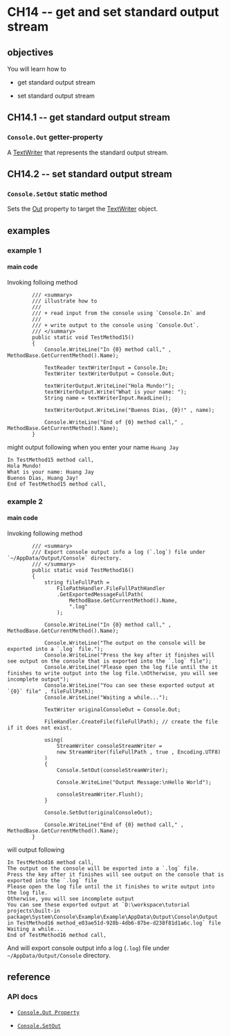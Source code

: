 # CH14 -- get and set standard output stream
## objectives
You will learn how to

+ get standard output stream

+ set standard output stream

## CH14.1 -- get standard output stream
### `Console.Out` getter-property
A [TextWriter](https://learn.microsoft.com/en-us/dotnet/api/system.io.textwriter?view=net-8.0) that represents the standard output stream.

## CH14.2 -- set standard output stream
### `Console.SetOut` static method
Sets the [Out](https://learn.microsoft.com/en-us/dotnet/api/system.console.out?view=net-8.0#system-console-out) property to target the [TextWriter](https://learn.microsoft.com/en-us/dotnet/api/system.io.textwriter?view=net-8.0) object.

## examples
### example 1
#### main code
Invoking folloing method

```
        /// <summary>
        /// illustrate how to
        /// 
        /// + read input from the console using `Console.In` and 
        /// 
        /// + write output to the console using `Console.Out`.
        /// </summary>
        public static void TestMethod15()
        {
            Console.WriteLine("In {0} method call," , MethodBase.GetCurrentMethod().Name);

            TextReader textWriterInput = Console.In;
            TextWriter textWriterOutput = Console.Out;

            textWriterOutput.WriteLine("Hola Mundo!");
            textWriterOutput.Write("What is your name: ");
            String name = textWriterInput.ReadLine();

            textWriterOutput.WriteLine("Buenos Dias, {0}!" , name);

            Console.WriteLine("End of {0} method call," , MethodBase.GetCurrentMethod().Name);
        }
```

might output following when you enter your name `Huang Jay`

```
In TestMethod15 method call,
Hola Mundo!
What is your name: Huang Jay
Buenos Dias, Huang Jay!
End of TestMethod15 method call,
```

### example 2
#### main code
Invoking following method

```
        /// <summary>
        /// Export console output info a log (`.log`) file under `~/AppData/Output/Console` directory.
        /// </summary>
        public static void TestMethod16()
        {
            string fileFullPath = 
                FilePathHandler.FileFullPathHandler
                .GetExportedMessageFullPath(
                    MethodBase.GetCurrentMethod().Name,
                    ".log"
                );

            Console.WriteLine("In {0} method call," , MethodBase.GetCurrentMethod().Name);

            Console.WriteLine("The output on the console will be exported into a `.log` file.");
            Console.WriteLine("Press the key after it finishes will see output on the console that is exported into the `.log` file");
            Console.WriteLine("Please open the log file until the it finishes to write output into the log file.\nOtherwise, you will see incomplete output");
            Console.WriteLine("You can see these exported output at `{0}` file" , fileFullPath);
            Console.WriteLine("Waiting a while...");

            TextWriter originalConsoleOut = Console.Out;

            FileHandler.CreateFile(fileFullPath); // create the file if it does not exist.

            using(
                StreamWriter consoleStreamWriter =
                new StreamWriter(fileFullPath , true , Encoding.UTF8)
            )
            {
                Console.SetOut(consoleStreamWriter);

                Console.WriteLine("Output Message:\nHello World");
                
                consoleStreamWriter.Flush();
            }

            Console.SetOut(originalConsoleOut);

            Console.WriteLine("End of {0} method call," , MethodBase.GetCurrentMethod().Name);
        }
```

will output following

```
In TestMethod16 method call,
The output on the console will be exported into a `.log` file.
Press the key after it finishes will see output on the console that is exported into the `.log` file
Please open the log file until the it finishes to write output into the log file.
Otherwise, you will see incomplete output
You can see these exported output at `D:\workspace\tutorial projects\built-in package\System\Console\Example\Example\AppData\Output\Console\Output in TestMethod16 method_e03ae51d-928b-4db6-87be-d238f81d1a6c.log` file
Waiting a while...
End of TestMethod16 method call,
```

And will export console output info a log (`.log`) file under `~/AppData/Output/Console` directory.

## reference
### API docs
+ [`Console.Out Property`](https://learn.microsoft.com/en-us/dotnet/api/system.console.out?view=net-8.0)

+ [`Console.SetOut`](https://learn.microsoft.com/en-us/dotnet/api/system.console.setout?view=net-8.0)